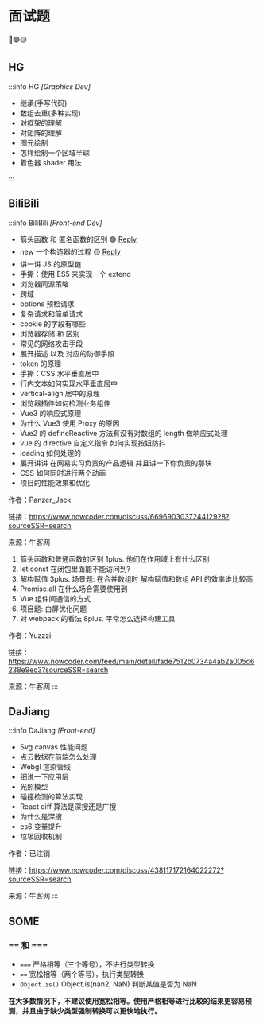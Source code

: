 # 面试题

🔴🟢🟡

## HG

:::info HG _[Graphics Dev]_

- 继承(手写代码)
- 数组去重(多种实现)
- 对框架的理解
- 对矩阵的理解
- 图元绘制
- 怎样绘制一个区域半球
- 着色器 shader 用法

:::

## BiliBili

:::info BiliBili _[Front-end Dev]_

- 箭头函数 和 匿名函数的区别 🟢 [Reply](./函数.md#带名，匿名，箭头函数重要区别)
- new 一个构造器的过程 🟡 [Reply](./类.md#new关键字)
- 讲一讲 JS 的原型链
- 手撕：使用 ES5 来实现一个 extend
- 浏览器同源策略
- 跨域
- options 预检请求
- 复杂请求和简单请求
- cookie 的字段有哪些
- 浏览器存储 和 区别
- 常见的网络攻击手段
- 展开描述 以及 对应的防御手段
- token 的原理
- 手撕：CSS 水平垂直居中
- 行内文本如何实现水平垂直居中
- vertical-align 居中的原理
- 浏览器插件如何检测业务组件
- Vue3 的响应式原理
- 为什么 Vue3 使用 Proxy 的原因
- Vue2 的 defineReactive 方法有没有对数组的 length 做响应式处理
- vue 的 directive 自定义指令 如何实现按钮防抖
- loading 如何处理的
- 展开讲讲 在网易实习负责的产品逻辑 并且讲一下你负责的那块
- CSS 如何同时进行两个动画
- 项目的性能效果和优化

作者：Panzer_Jack

链接：https://www.nowcoder.com/discuss/669690303724412928?sourceSSR=search

来源：牛客网

1. 箭头函数和普通函数的区别
   1plus. 他们在作用域上有什么区别
2. let const 在闭包里面能不能访问到?
3. 解构赋值
   3plus. 场景题: 在合并数组时 解构赋值和数组 API 的效率谁比较高
4. Promise.all 在什么场合需要使用到
5. Vue 组件间通信的方式
6. 项目题: 白屏优化问题
8. 对 webpack 的看法
   8plus. 平常怎么选择构建工具

作者：Yuzzzi

链接：https://www.nowcoder.com/feed/main/detail/fade7512b0734a4ab2a005d6238e9ec3?sourceSSR=search

来源：牛客网
:::

## DaJiang

:::info DaJiang _[Front-end]_

- Svg canvas 性能问题
- 点云数据在前端怎么处理
- Webgl 渲染管线
- 细说一下应用层
- 光照模型
- 碰撞检测的算法实现
- React diff 算法是深搜还是广搜
- 为什么是深搜
- es6 变量提升
- 垃圾回收机制

作者：已注销

链接：https://www.nowcoder.com/discuss/438117172164022272?sourceSSR=search

来源：牛客网
:::

## SOME

### == 和 ===

- `===` 严格相等（三个等号），不进行类型转换
- `==` 宽松相等（两个等号），执行类型转换
- `Object.is()` Object.is(nan2, NaN) 判断某值是否为 NaN

**在大多数情况下，不建议使用宽松相等。使用严格相等进行比较的结果更容易预测，并且由于缺少类型强制转换可以更快地执行。**
